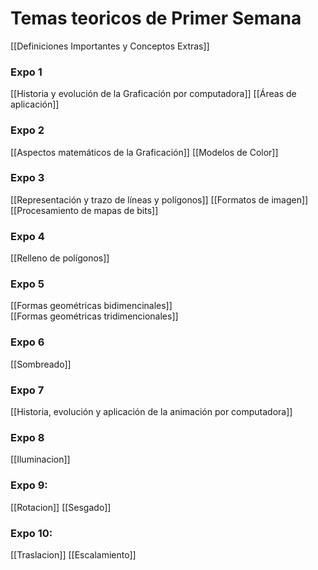 # Temas teoricos de Primer Semana
[[Definiciones Importantes y Conceptos Extras]]
### Expo 1
[[Historia y evolución de la Graficación por  computadora]]
[[Áreas de aplicación]]
### Expo 2
[[Aspectos matemáticos de la Graficación]]
[[Modelos de Color]]
### Expo 3
[[Representación y trazo de líneas y polígonos]]
[[Formatos de imagen]]
[[Procesamiento de mapas de bits]]
### Expo 4
[[Relleno de polígonos]]
### Expo 5
[[Formas geométricas bidimencinales]]   
[[Formas geométricas tridimencionales]]
### Expo 6 
[[Sombreado]]
### Expo 7
[[Historia, evolución y aplicación de la animación por computadora]]
### Expo 8
[[Iluminacion]]
### Expo  9:
[[Rotacion]]
[[Sesgado]]
### Expo 10:
[[Traslacion]]
[[Escalamiento]]
